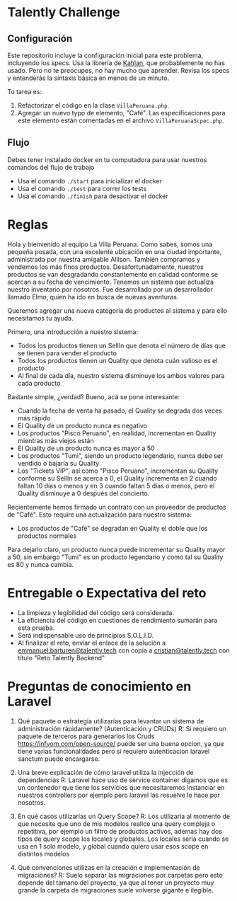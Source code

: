 # Talently Challenge

## Configuración

Este repositorio incluye la configuración inicial para este problema, incluyendo los specs. Usa la librería de [Kahlan](http://kahlan.readthedocs.org/en/latest/), que probablemente no has usado. Pero no te preocupes, no hay mucho que aprender. Revisa los specs y entenderás la sintaxis básica en menos de un minuto.

Tu tarea es:

1. Refactorizar el código en la clase `VillaPeruana.php`.
2. Agregar un nuevo typo de elemento, "Café". Las especificaciones para este elemento están comentadas en el archivo `VillaPeruanaScpec.php`.

## Flujo

Debes tener instalado docker en tu computadora para usar nuestros comandos del flujo de trabajo

- Usa el comando `./start` para inicializar el docker
- Usa el comando `./test` para correr los tests
- Usa el comando `./finish` para desactivar el docker

# Reglas

Hola y bienvenido al equipo La Villa Peruana. Como sabes, somos una pequeña posada, con una excelente ubicación en una ciudad importante, administrada por nuestra amigable Allison. También compramos y vendemos los más finos productos. Desafortunadamente, nuestros productos se van desgradando constantemente en calidad conforme se acercan a su fecha de vencimiento. Tenemos un sistema que actualiza nuestro inventario por nosotros. Fue desarrollado por un desarrollador llamado Elmo, quien ha ido en busca de nuevas aventuras.

Queremos agregar una nueva categoría de productos al sistema y para ello necesitamos tu ayuda.

Primero, una introducción a nuestro sistema:

- Todos los productos tienen un SellIn que denota el número de días que se tienen para vender el producto
- Todos los productos tienen un Quality que denota cuán valioso es el producto
- Al final de cada día, nuestro sistema disminuye los ambos valores para cada producto

Bastante simple, ¿verdad? Bueno, acá se pone interesante:

- Cuando la fecha de venta ha pasado, el Quality se degrada dos veces más rápido
- El Quality de un producto nunca es negativo
- Los productos "Pisco Peruano", en realidad, incrementan en Quality mientras más viejos están
- El Quality de un producto nunca es mayor a 50
- Los productos "Tumi", siendo un producto legendario, nunca debe ser vendido o bajaría su Quality
- Los "Tickets VIP", así como "Pisco Peruano", incrementan su Quality conforme su SellIn se acerca a 0, el Quality incrementa en 2 cuando faltan 10 días o menos y en 3 cuando faltan 5 días o menos, pero el Quality disminuye a 0 después del concierto.

Recientemente hemos firmado un contrato con un proveedor de productos de "Café". Esto require una actualización para nuestro sistema:

- Los productos de "Café" se degradan en Quality el doble que los productos normales

Para dejarlo claro, un producto nunca puede incrementar su Quality mayor a 50, sin embargo "Tumi" es un producto legendario y como tal su Quality es 80 y nunca cambia.

# Entregable o Expectativa del reto

- La limpieza y legibilidad del código será considerada.
- La eficiencia del código en cuestiones de rendimiento sumarán para esta prueba.
- Será indispensable uso de principios S.O.L.I.D.
- Al finalizar el reto, enviar el enlace de la solución a emmanuel.barturen@talently.tech con copia a cristian@talently.tech con título "Reto Talently Backend"

# Preguntas de conocimiento en Laravel

1. Qué paquete o estrategia utilizarías para levantar un sistema de administración rápidamente? (Autenticación y CRUDs)
R: Si requiero un paquete de terceros para generarlos los Cruds https://infyom.com/open-source/ puede ser una buena opcion, ya que tiene varias funcionalidades pero si requiero autenticacion laravel sanctum puede encargarse.

2. Una breve explicación de cómo laravel utiliza la injección de dependencias
R: Laravel hace uso de service container digamos que es un contenedor que tiene los servicios que necesitaremos instanciar en nuestros controllers por ejemplo pero laravel las resuelve lo hace por nosotros.

3. En qué casos utilizarías un Query Scope?
R: Los utilizaria al momento de que necesite que uno de mis modelos realice una query compleja o repetitiva, por ejemplo un filtro de productos activos, ademas hay dos tipos de query scope los locales y globales. Los locales seria cuando se usa en 1 solo modelo, y global cuando quiero usar esos scope en distintos modelos 

4. Qué convenciones utilizas en la creación e implementación de migraciones?
R: Suelo separar las migraciones por carpetas pero esto depende del tamano del proyecto, ya que al tener un proyecto muy grande la carpeta de migraciones suele volverse gigante e ilegible.